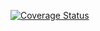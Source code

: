 [![Coverage Status](https://coveralls.io/repos/github/deividr/vuttr-backend/badge.svg?branch=master)](https://coveralls.io/github/deividr/vuttr-backend?branch=master)
